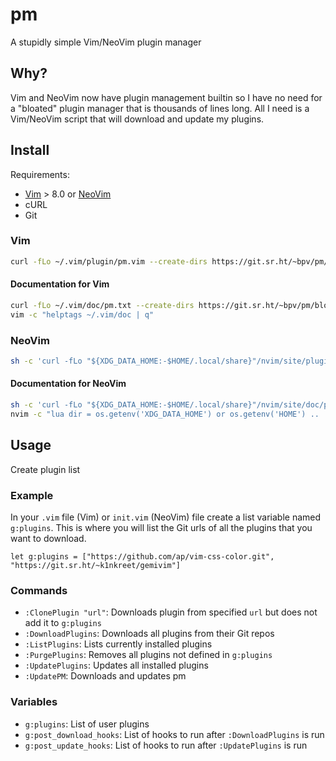 # pm

A stupidly simple Vim/NeoVim plugin manager

## Why?

Vim and NeoVim now have plugin management builtin so I have no need for
a "bloated" plugin manager that is thousands of lines long. All I need
is a Vim/NeoVim script that will download and update my plugins.

## Install

Requirements:

- [Vim](https://www.vim.org/) > 8.0 or [NeoVim](https://neovim.io/)
- cURL
- Git

### Vim

``` sh
curl -fLo ~/.vim/plugin/pm.vim --create-dirs https://git.sr.ht/~bpv/pm/blob/master/pm.vim
```

#### Documentation for Vim

``` sh
curl -fLo ~/.vim/doc/pm.txt --create-dirs https://git.sr.ht/~bpv/pm/blob/master/pm.txt
vim -c "helptags ~/.vim/doc | q"
```

### NeoVim

``` sh
sh -c 'curl -fLo "${XDG_DATA_HOME:-$HOME/.local/share}"/nvim/site/plugin/pm.vim --create-dirs https://git.sr.ht/~bpv/pm/blob/master/pm.vim'
```

#### Documentation for NeoVim

``` sh
sh -c 'curl -fLo "${XDG_DATA_HOME:-$HOME/.local/share}"/nvim/site/doc/pm.txt --create-dirs https://git.sr.ht/~bpv/pm/blob/master/pm.txt'
nvim -c "lua dir = os.getenv('XDG_DATA_HOME') or os.getenv('HOME') .. '/.local/share' ; vim.cmd('helptags ' .. dir .. '/nvim/site/doc') ; vim.cmd(':q!')"
```

## Usage

Create plugin list

### Example

In your `.vim` file (Vim) or `init.vim` (NeoVim) file create a list variable
named `g:plugins`. This is where you will list the Git urls of all the plugins
that you want to download.

``` vim
let g:plugins = ["https://github.com/ap/vim-css-color.git", "https://git.sr.ht/~k1nkreet/gemivim"]
```

### Commands

- `:ClonePlugin "url"`: Downloads plugin from specified `url` but does not add it to `g:plugins`
- `:DownloadPlugins`: Downloads all plugins from their Git repos
- `:ListPlugins`: Lists currently installed plugins
- `:PurgePlugins`: Removes all plugins not defined in `g:plugins`
- `:UpdatePlugins`: Updates all installed plugins
- `:UpdatePM`: Downloads and updates pm

### Variables

- `g:plugins`: List of user plugins
- `g:post_download_hooks`: List of hooks to run after `:DownloadPlugins` is run
- `g:post_update_hooks`: List of hooks to run after `:UpdatePlugins` is run
